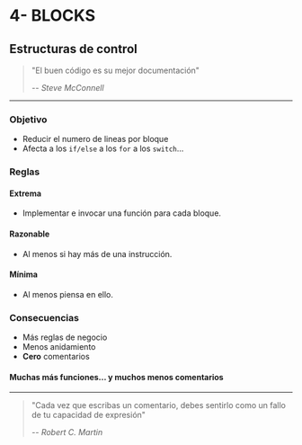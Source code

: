 # 4- BLOCKS

## Estructuras de control

> "El buen código es su mejor documentación"
>
> -- _Steve McConnell_

---

### Objetivo

* Reducir el numero de lineas por bloque
* Afecta a los `if/else` a los `for` a los `switch`...

### Reglas

#### Extrema

* Implementar e invocar una función para cada bloque.

#### Razonable

* Al menos si hay más de una instrucción.

#### Mínima

* Al menos piensa en ello.

### Consecuencias

* Más reglas de negocio
* Menos anidamiento
* **Cero** comentarios

#### Muchas más funciones... y muchos menos comentarios

---

> "Cada vez que escribas un comentario, debes sentirlo como un fallo de tu capacidad de expresión"
>
> -- _Robert C. Martin_
